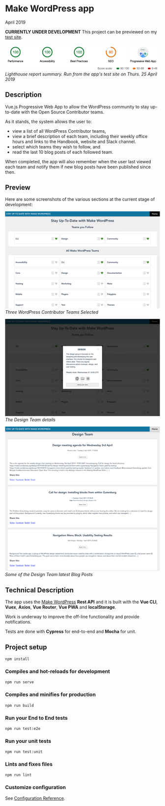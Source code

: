 # Make WordPress app

April 2019

**CURRENTLY UNDER DEVELOPMENT**
This project can be previewed on my [test site](https://wip.carmemias.com/mkwp/#/).

![Lighthouse report summary](./img/4.lighthouse-report-summary.png)
_Lighthouse report summary. Run from the app's test site on Thurs. 25 April 2019_

## Description

Vue.js Progressive Web App to allow the WordPress community to stay up-to-date with the Open Source Contributor teams.

As it stands, the system allows the user to:
* view a list of all WordPress Contributor teams,
* view a brief description of each team, including their weekly office hours and links to the Handbook, website and Slack channel.
* select which teams they wish to follow, and
* read the last 10 blog posts of each followed team.

When completed, the app will also remember when the user last viewed each team and notify them if new blog posts have been published since then.


## Preview

Here are some screenshots of the various sections at the current stage of development:

![Three Teams Selected](./img/1.ChooseTeams.png)
_Three WordPress Contributor Teams Selected_

![The Design Team details](./img/2.TeamSummaryModal.png)
_The Design Team details_

![Some of the Design Team latest Blog Posts](./img/3.TeamPostsPage.png)
_Some of the Design Team latest Blog Posts_


## Technical Description

The app uses the [Make WordPress](https://make.wordpress.org) **Rest API** and it is built with the **Vue CLI**, **Vuex**, **Axios**, **Vue Router**, **Vue PWA** and **localStorage**.

Work is underway to improve the off-line functionality and provide notifications.

Tests are done with **Cypress** for end-to-end and **Mocha** for unit.

## Project setup

```
npm install
```

### Compiles and hot-reloads for development
```
npm run serve
```

### Compiles and minifies for production
```
npm run build
```

### Run your End to End tests
```
npm run test:e2e
```

### Run your unit tests
```
npm run test:unit
```

### Lints and fixes files
```
npm run lint
```

### Customize configuration
See [Configuration Reference](https://cli.vuejs.org/config/).
